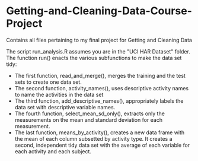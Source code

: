 # Getting-and-Cleaning-Data-Course-Project
Contains all files pertaining to my final project for Getting and Cleaning Data

The script run_analysis.R assumes you are in the "UCI HAR Dataset" folder. 
The function run() enacts the various subfunctions to make the data set tidy: 
* The first function, read_and_merge(), merges the training and the test sets to create one data set.
* The second function, activity_names(), uses descriptive activity names to name the activities in the data set
* The third function, add_descriptive_names(), appropriately labels the data set with descriptive variable names.
* The fourth function, select_mean_sd_only(), extracts only the measurements on the mean and standard deviation for each measurement.
* The last function, means_by_activity(), creates a new data frame with the mean of each column subsetted by activity type. It creates a second, independent tidy data set with the average of each variable for each activity and each subject.

